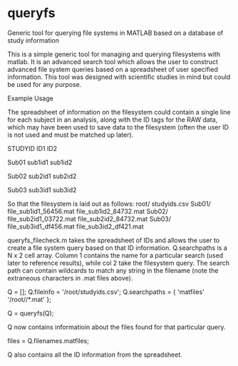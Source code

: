 # queryfs
Generic tool for querying file systems in MATLAB based on a database of study information

This is a simple generic tool for managing and querying filesystems with matlab. It is an advanced search tool which allows the user to construct advanced file system queries based on a spreadsheet of user specified information. This tool was designed with scientific studies in mind but could be used for any purpose. 

Example Usage

The spreadsheet of information on the filesystem could contain a single line for each subject in an analysis, along with the ID tags for the RAW data, which may have been used to save data to the filesystem (often the user ID is not used and must be matched up later).

STUDYID	ID1	    ID2

Sub01	  sub1id1	sub1id2

Sub02	  sub2id1	sub2id2

Sub03	  sub3id1	sub3id2


So that the filesystem is laid out as follows:
root/
  studyids.csv
  Sub01/
    file_sub1id1_56456.mat
    file_sub1id2_84732.mat
  Sub02/
    file_sub2id1_03722.mat
    file_sub2id2_84732.mat
  Sub03/
    file_sub3id1_df456.mat
    file_sub3id2_df421.mat
  
queryfs_filecheck.m takes the spreadsheet of IDs and allows the user to create a file system query based on that ID information. Q.searchpaths is a N x 2 cell array. Column 1 contains the name for a particular search (used later to reference results), while col 2 take the filesystem query. The search path can contain wildcards to match any string in the filename (note the extraneous characters in .mat files above).
 
Q = [];
Q.fileinfo = '/root/studyids.csv';
Q.searchpaths = {
    'matfiles' '/root/<ID1>/<ID2>*.mat'
    };

Q = queryfs(Q);

Q now contains informatioin about the files found for that particular query.

files = Q.filenames.matfiles;

Q also contains all the ID information from the spreadsheet.




